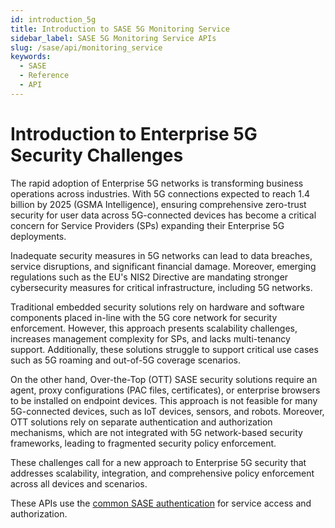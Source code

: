 ```yaml
---
id: introduction_5g
title: Introduction to SASE 5G Monitoring Service
sidebar_label: SASE 5G Monitoring Service APIs
slug: /sase/api/monitoring_service
keywords:
  - SASE
  - Reference
  - API
---
```


# Introduction to Enterprise 5G Security Challenges

The rapid adoption of Enterprise 5G networks is transforming business operations across industries. With 5G connections expected to reach 1.4 billion by 2025 (GSMA Intelligence), ensuring comprehensive zero-trust security for user data across 5G-connected devices has become a critical concern for Service Providers (SPs) expanding their Enterprise 5G deployments.

Inadequate security measures in 5G networks can lead to data breaches, service disruptions, and significant financial damage. Moreover, emerging regulations such as the EU's NIS2 Directive are mandating stronger cybersecurity measures for critical infrastructure, including 5G networks.

Traditional embedded security solutions rely on hardware and software components placed in-line with the 5G core network for security enforcement. However, this approach presents scalability challenges, increases management complexity for SPs, and lacks multi-tenancy support. Additionally, these solutions struggle to support critical use cases such as 5G roaming and out-of-5G coverage scenarios.

On the other hand, Over-the-Top (OTT) SASE security solutions require an agent, proxy configurations (PAC files, certificates), or enterprise browsers to be installed on endpoint devices. This approach is not feasible for many 5G-connected devices, such as IoT devices, sensors, and robots. Moreover, OTT solutions rely on separate authentication and authorization mechanisms, which are not integrated with 5G network-based security frameworks, leading to fragmented security policy enforcement.

These challenges call for a new approach to Enterprise 5G security that addresses scalability, integration, and comprehensive policy enforcement across all devices and scenarios.


These APIs use the [common SASE authentication](/sase/docs/getstarted) for service access and authorization.